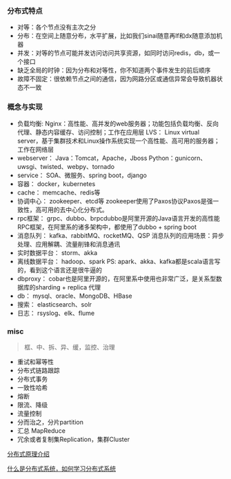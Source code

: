 ### 分布式特点
* 对等：各个节点没有主次之分
* 分布：在空间上随意分布，水平扩展，比如我们sinai随意再lf和dx随意添加机器
* 并发：对等的节点可能并发访问访问共享资源，如同时访问redis，db，或一个接口
* 缺乏全局的时钟：因为分布和对等性，你不知道两个事件发生的前后顺序
* 故障不固定：很依赖节点之间的通信，因为网路分区或通信异常会导致机器状态不一致

### 概念与实现
* 负载均衡:    Nginx：高性能、高并发的web服务器；功能包括负载均衡、反向代理、静态内容缓存、访问控制；工作在应用层 
              LVS： Linux virtual server，基于集群技术和Linux操作系统实现一个高性能、高可用的服务器；工作在网络层
* webserver： Java：Tomcat，Apache，Jboss
              Python：gunicorn、uwsgi、twisted、webpy、tornado
* service：    SOA、微服务、spring boot，django
* 容器：       docker，kubernetes
* cache：      memcache、redis等
* 协调中心：    zookeeper、etcd等 zookeeper使用了Paxos协议Paxos是强一致性，高可用的去中心化分布式。
* rpc框架：     grpc、dubbo、brpcdubbo是阿里开源的Java语言开发的高性能RPC框架，在阿里系的诸多架构中，都使用了dubbo + spring boot
* 消息队列：    kafka、rabbitMQ、rocketMQ、QSP 消息队列的应用场景：异步处理、应用解耦、流量削锋和消息通讯
* 实时数据平台： storm、akka
* 离线数据平台： hadoop、spark PS: apark、akka、kafka都是scala语言写的，看到这个语言还是很牛逼的
* dbproxy：     cobar也是阿里开源的，在阿里系中使用也非常广泛，是关系型数据库的sharding + replica 代理
* db：          mysql、oracle、MongoDB、HBase
* 搜索：        elasticsearch、solr
* 日志：        rsyslog、elk、flume

### misc
> 框、中、拆、异、缓，监控、治理

* 重试和幂等性
* 分布式链路跟踪
* 分布式事务
* 一致性哈希
* 熔断
* 限流、降级
* 流量控制
* 分而治之，分片partition
* 汇总 MapReduce
* 冗余或者复制集Replication，集群Cluster


[分布式原理介绍](https://blog.csdn.net/elricboa/article/details/78698197)

[什么是分布式系统，如何学习分布式系统](https://www.cnblogs.com/xybaby/p/7787034.html)


